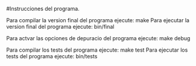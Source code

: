 #Instrucciones del programa.

Para compilar la version final del programa ejecute:
make
Para ejecutar la version final del programa ejecute:
bin/final

Para actvar las opciones de depuracio del programa ejecute:
make debug

Para compilar los tests del programa ejecute:
make test
Para ejecutar los tests del programa ejecute:
bin/tests

